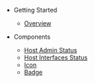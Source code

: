 - Getting Started

  - [Overview](/)

- Components

  - [Host Admin Status](/components/host-admin-status)
  - [Host Interfaces Status](/components/host-interfaces-status)
  - [Icon](/components/icon)
  - [Badge](/components/badge)
  <!--plop:component-->
